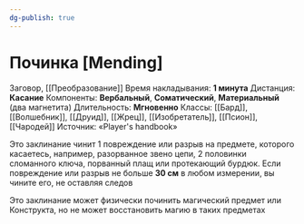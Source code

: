 ```yaml
---
dg-publish: true
---
```

# Починка [Mending]
Заговор, [[Преобразование]]
Время накладывания: **1 минута**
Дистанция: **Касание**
Компоненты: **Вербальный**, **Соматический**, **Материальный** (два магнетита)
Длительность: **Мгновенно**
Классы: [[Бард]], [[Волшебник]], [[Друид]], [[Жрец]], [[Изобретатель]], [[Псион]], [[Чародей]]
Источник: «Player's handbook»

Это заклинание чинит 1 повреждение или разрыв на предмете, которого касаетесь, например, разорванное звено цепи, 2 половинки сломанного ключа, порванный плащ или протекающий бурдюк. Если повреждение или разрыв не больше **30 см** в любом измерении, вы чините его, не оставляя следов
  
Это заклинание может физически починить магический предмет или Конструкта, но не может восстановить магию в таких предметах